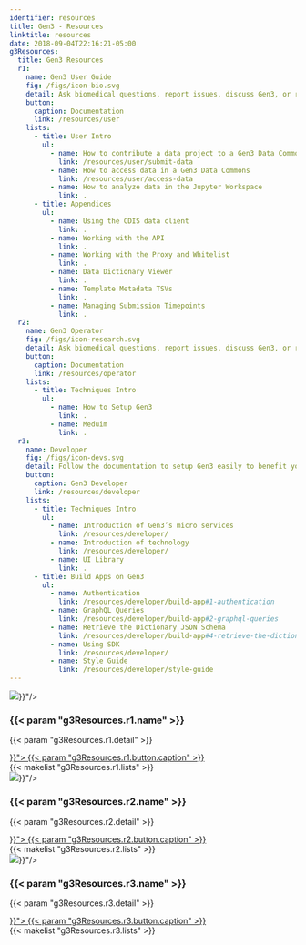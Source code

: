 ```yaml
---
identifier: resources
title: Gen3 - Resources
linktitle: resources
date: 2018-09-04T22:16:21-05:00
g3Resources:
  title: Gen3 Resources
  r1:
    name: Gen3 User Guide
    fig: /figs/icon-bio.svg
    detail: Ask biomedical questions, report issues, discuss Gen3, or reach our for helps.
    button:
      caption: Documentation
      link: /resources/user
    lists:
      - title: User Intro
        ul: 
          - name: How to contribute a data project to a Gen3 Data Commons
            link: /resources/user/submit-data
          - name: How to access data in a Gen3 Data Commons
            link: /resources/user/access-data
          - name: How to analyze data in the Jupyter Workspace
            link: .
      - title: Appendices
        ul:
          - name: Using the CDIS data client
            link: .
          - name: Working with the API
            link: .
          - name: Working with the Proxy and Whitelist
            link: .
          - name: Data Dictionary Viewer
            link: .
          - name: Template Metadata TSVs
            link: .
          - name: Managing Submission Timepoints
            link: .
  r2:
    name: Gen3 Operator
    fig: /figs/icon-research.svg
    detail: Ask biomedical questions, report issues, discuss Gen3, or reach our for helps.
    button:
      caption: Documentation
      link: /resources/operator
    lists:
      - title: Techniques Intro
        ul: 
          - name: How to Setup Gen3
            link: .
          - name: Meduim
            link: .
  r3:
    name: Developer
    fig: /figs/icon-devs.svg
    detail: Follow the documentation to setup Gen3 easily to benefit your research.
    button:
      caption: Gen3 Developer
      link: /resources/developer
    lists:
      - title: Techniques Intro
        ul: 
          - name: Introduction of Gen3’s micro services
            link: /resources/developer/
          - name: Introduction of technology
            link: /resources/developer/
          - name: UI Library
            link: .
      - title: Build Apps on Gen3
        ul: 
          - name: Authentication
            link: /resources/developer/build-app#1-authentication
          - name: GraphQL Queries
            link: /resources/developer/build-app#2-graphql-queries
          - name: Retrieve the Dictionary JSON Schema
            link: /resources/developer/build-app#4-retrieve-the-dictionary-json-schema
          - name: Using SDK
            link: /resources/developer/
          - name: Style Guide
            link: /resources/developer/style-guide
---
```


<section >
  <div class="g3-inner-wrapper g3-space__padding-md-top g3-space__padding-lg-bottom g3-mb-space__padding-lg-top g3-mb-space__padding-lg-bottom">
    <div class="g3-flex-content">
      <div class="g3-col__33 g3-space__margin-sm-left-right">
        <div class="g3-text__center g3-border__wider g3-space__padding-sm">
          <img class="g3-space__margin-sm-bottom g3-space__margin-sm-top" src="{{< param "g3Resources.r1.fig" >}}"/>
          <h3 class="g3-space__margin-sm-bottom">
            {{< param "g3Resources.r1.name" >}}
          </h3>
          <p class="g3-space__margin-sm-bottom">
            {{< param "g3Resources.r1.detail" >}}
          </p>
          <a class="g3-button g3-button--primary g3-space__margin-sm-bottom" href="{{< param "g3Resources.r1.button.link" >}}">
            {{< param "g3Resources.r1.button.caption" >}}
          </a>
        </div>
        <div class="g3-bg__solight g3-space__padding-sm">
            {{< makelist "g3Resources.r1.lists" >}}
        </div>
      </div>
      <div class="g3-col__33 g3-space__margin-sm-left-right">
        <div class="g3-text__center g3-border__wider g3-space__padding-sm">
          <img class="g3-space__margin-sm-bottom g3-space__margin-sm-top" src="{{< param "g3Resources.r2.fig" >}}"/>
          <h3 class="g3-space__margin-sm-bottom">
            {{< param "g3Resources.r2.name" >}}
          </h3>
          <p class="g3-space__margin-sm-bottom">
            {{< param "g3Resources.r2.detail" >}}
          </p>
          <a class="g3-button g3-button--primary g3-space__margin-sm-bottom" href="{{< param "g3Resources.r2.button.link" >}}">
            {{< param "g3Resources.r2.button.caption" >}}
          </a>
        </div>
        <div class="g3-bg__solight g3-space__padding-sm">
          {{< makelist "g3Resources.r2.lists" >}}
        </div>
      </div>
      <div class="g3-col__33 g3-space__margin-sm-left-right">
        <div class="g3-text__center g3-border__wider g3-space__padding-sm">
          <img class="g3-space__margin-sm-bottom g3-space__margin-sm-top" src="{{< param "g3Resources.r3.fig" >}}"/>
          <h3 class="g3-space__margin-sm-bottom">
            {{< param "g3Resources.r3.name" >}}
          </h3>
          <p class="g3-space__margin-sm-bottom">
            {{< param "g3Resources.r3.detail" >}}
          </p>
          <a class="g3-button g3-button--primary g3-space__margin-sm-bottom" href="{{< param "g3Resources.r3.button.link" >}}">
            {{< param "g3Resources.r3.button.caption" >}}
          </a>
        </div>
        <div class="g3-bg__solight g3-space__padding-sm">
            {{< makelist "g3Resources.r3.lists" >}}
        </div>
      </div>
    </div>
  </div>
</section>